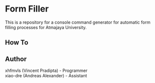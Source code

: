# Form Filler
This is a repository for a console command generator for automatic form filling processes for Atmajaya University. 

## How To


## Author
xhfmvls (Vincent Pradipta) - Programmer <br>
xiao-dre (Andreas Alexander) - Assistant <br>
